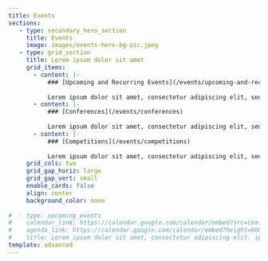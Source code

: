 ```yaml
---
title: Events
sections:
   - type: secondary_hero_section
     title: Events
     image: images/events-hero-bg-pic.jpeg
   - type: grid_section
     title: Lorem ipsum dolor sit amet
     grid_items:
       - content: |-
           ### [Upcoming and Recurring Events](/events/upcoming-and-recurring)
 
           Lorem ipsum dolor sit amet, consectetur adipiscing elit, sed do eiusmod tempor incididunt ut labore et dolore magna aliqua.
       - content: |-
           ### [Conferences](/events/conferences)
 
           Lorem ipsum dolor sit amet, consectetur adipiscing elit, sed do eiusmod tempor incididunt ut labore et dolore magna aliqua.
       - content: |-
           ### [Competitions](/events/competitions)
 
           Lorem ipsum dolor sit amet, consectetur adipiscing elit, sed do eiusmod tempor incididunt ut labore et dolore magna aliqua.
     grid_cols: two
     grid_gap_horiz: large
     grid_gap_vert: small
     enable_cards: false
     align: center
     background_color: none
     
#  - type: upcoming_events
#    calendar_link: https://calendar.google.com/calendar/embed?src=cem.g%40softwareforlove.com&ctz=America%2FToronto
#    agenda_link: https://calendar.google.com/calendar/embed?height=600&wkst=1&bgcolor=%23ffffff&ctz=America%2FToronto&src=Y2VtLmdAc29mdHdhcmVmb3Jsb3ZlLmNvbQ&src=YWRkcmVzc2Jvb2sjY29udGFjdHNAZ3JvdXAudi5jYWxlbmRhci5nb29nbGUuY29t&src=dHIudHVya2lzaCNob2xpZGF5QGdyb3VwLnYuY2FsZW5kYXIuZ29vZ2xlLmNvbQ&color=%23039BE5&color=%2333B679&color=%230B8043&hl=en&showCalendars=1&showTitle=1&showTabs=1&showPrint=1&showNav=1&showDate=1&mode=AGENDA
#    title: Lorem ipsum dolor sit amet, consectetur adipiscing elit. ipiscing elit.
template: advanced
---
```

